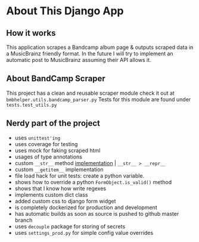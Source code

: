 # About This Django App

## How it works

This application scrapes a Bandcamp album page & outputs scraped data in a MusicBrainz friendly format.
In the future I will try to implement an automatic post to MusicBrainz assuming their API allows it.

## About BandCamp Scraper

This project has a clean and reusable scraper module check it out at `bmbhelper.utils.bandcamp_parser.py`
Tests for this module are found under `tests.test_utils.py`

## Nerdy part of the project

* uses `unittest'ing`
* uses coverage for testing
* uses mock for faking scraped html
* usages of type annotations
* custom `__str__` method [implementation][2] | `__str__ > __repr__`
* custom `__getitem__` implementation
* file load hack for unit tests:  create a python variable.
* shows how to override a python `FormObject.is_valid()` method
* shows that I know how write regexes
* implements custom dict class
* added custom css to django form widget
* is completely dockerized for production and development
* has automatic builds as soon as source is pushed to github master branch
* uses `decouple` package for storing of secrets
* uses `settings_prod.py` for simple config value overrides

[1]: https://archive.fo/4GpAc "django testing 101"
[2]: https://pythonprogramming.net/__str__-__repr__-intermediate-python-tutorial/
[3]: https://chriskief.com/2012/12/16/override-django-form-is_valid/
[4]: https://github.com/konradhalas/dacite
[4.1]: https://stackoverflow.com/questions/53376099/python-dataclass-from-dict
[5]: https://stackoverflow.com/questions/35282222/in-python-how-do-i-cast-a-class-object-to-a-dict
[6]: https://andrearobertson.com/2017/06/17/django-example-creating-a-custom-form-field-widget/ "render widget"
[7]: https://github.com/django/django/tree/master/django/forms/templates/django/forms/widgets
[8]: https://stackoverflow.com/questions/11047621/is-it-safe-to-use-os-environ-setdefault
[9]: https://stackoverflow.com/questions/43570838/how-do-you-use-python-decouple-to-load-a-env-file-outside-the-expected-paths
[10]: https://simpleisbetterthancomplex.com/2015/11/26/package-of-the-week-python-decouple.html
[11]: https://medium.com/machine-learning-world/deploying-on-aws-free-tire-with-docker-and-fabric-d9eca7c629e6